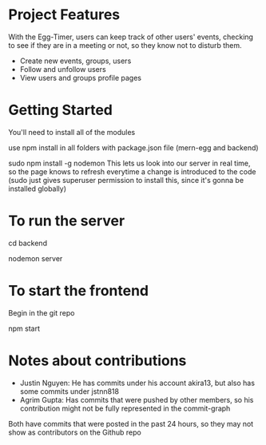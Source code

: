 # Project Features
With the Egg-Timer, users can keep track of other users' events, checking to see if they are in a meeting or not, so they know not to disturb them.
- Create new events, groups, users
- Follow and unfollow users
- View users and groups profile pages

# Getting Started
You'll need to install all of the modules

use npm install in all folders with package.json file (mern-egg and backend)

sudo npm install -g nodemon This lets us look into our server in real time, so the page knows to refresh everytime a change is introduced to the code (sudo just gives superuser permission to install this, since it's gonna be installed globally)

# To run the server
cd backend

nodemon server

# To start the frontend
Begin in the git repo

npm start

# Notes about contributions
- Justin Nguyen: He has commits under his account akira13, but also has some commits under jstnn818
- Agrim Gupta: Has commits that were pushed by other members, so his contribution might not be fully represented in the commit-graph

Both have commits that were posted in the past 24 hours, so they may not show as contributors on the Github repo

